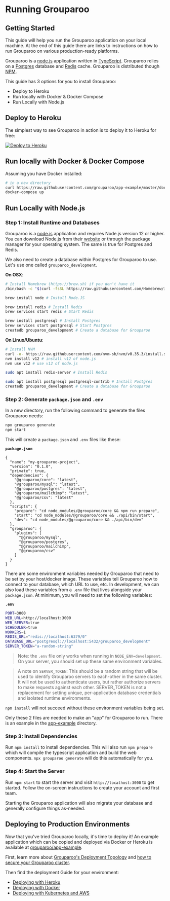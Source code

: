 # Running Grouparoo

## Getting Started

This guide will help you run the Grouparoo application on your local machine. At the end of this guide there are links to instructions on how to run Grouparoo on various production-ready platforms.

Grouparoo is a [node.js](https://nodejs.org/) application written in [TypeScript](https://www.typescriptlang.org/). Grouparoo relies on a [Postgres](https://www.postgresql.org) database and [Redis](https://redis.io) cache. Grouparoo is distributed though [NPM](https://www.npmjs.com).

This guide has 3 options for you to install Grouparoo:

- Deploy to Heroku
- Run locally with Docker & Docker Compose
- Run Locally with Node.js

## Deploy to Heroku

The simplest way to see Grouparoo in action is to deploy it to Heroku for free:

[![Deploy to Heroku](https://www.herokucdn.com/deploy/button.svg)](https://heroku.com/deploy?template=https://github.com/grouparoo/app-example)

## Run locally with Docker & Docker Compose

Assuming you have Docker installed:

```bash
# in a new directory
curl https://raw.githubusercontent.com/grouparoo/app-example/master/docker-compose.published.yml --output docker-compose.yml
docker-compose up
```

## Run Locally with Node.js

### Step 1: Install Runtime and Databases

Grouparoo is a [node.js](https://nodejs.org/) application and requires Node.js version 12 or higher. You can download Node.js from their [website](https://nodejs.org/) or through the package manager for your operating system. The same is true for Postgres and Redis.

We also need to create a database within Postgres for Grouparoo to use. Let's use one called `grouparoo_development`.

**On OSX**:

```bash
# Install Homebrew (https://brew.sh) if you don't have it
/bin/bash -c "$(curl -fsSL https://raw.githubusercontent.com/Homebrew/install/master/install.sh)"

brew install node # Install Node.JS

brew install redis # Install Redis
brew services start redis # Start Redis

brew install postgresql # Install Postgres
brew services start postgresql # Start Postgres
createdb grouparoo_development # Create a database for Grouparoo
```

**On Linux/Ubuntu**:

```bash
# Install NVM
curl -o- https://raw.githubusercontent.com/nvm-sh/nvm/v0.35.3/install.sh | bash
nvm install v12 # install v12 of node.js
nvm use v12 # use v12 of node.js

sudo apt install redis-server # Install Redis

sudo apt install postgresql postgresql-contrib # Install Postgres
createdb grouparoo_development # Create a database for Grouparoo

```

### Step 2: Generate `package.json` and `.env`

In a new directory, run the following command to generate the files Grouparoo needs:

```bash
npx grouparoo generate
npm start
```

This will create a `package.json` and `.env` files like these:

**`package.json`**

```json:readme_deploy
{
  "name": "my-grouparoo-project",
  "version": "0.1.0",
  "private": true,
  "dependencies": {
    "@grouparoo/core": "latest",
    "@grouparoo/mysql": "latest",
    "@grouparoo/postgres": "latest",
    "@grouparoo/mailchimp": "latest",
    "@grouparoo/csv": "latest"
  },
  "scripts": {
    "prepare": "cd node_modules/@grouparoo/core && npm run prepare",
    "start": "cd node_modules/@grouparoo/core && ./api/bin/start",
    "dev": "cd node_modules/@grouparoo/core && ./api/bin/dev"
  },
  "grouparoo": {
    "plugins": [
      "@grouparoo/mysql",
      "@grouparoo/postgres",
      "@grouparoo/mailchimp",
      "@grouparoo/csv"
    ]
  }
}
```

There are some environment variables needed by Grouparoo that need to be set by your host/docker image. These variables tell Grouparoo how to connect to your database, which URL to use, etc. In development, we can also load these variables from a `.env` file that lives alongside your `package.json`. At minimum, you will need to set the following variables:

**`.env`**

```bash
PORT=3000
WEB_URL=http://localhost:3000
WEB_SERVER=true
SCHEDULER=true
WORKERS=1
REDIS_URL="redis://localhost:6379/0"
DATABASE_URL="postgresql://localhost:5432/grouparoo_development"
SERVER_TOKEN="a-random-string"
```

> Note: the `.env` file only works when running in `NODE_ENV=development`. On your server, you should set up these same environment variables.

> A note on `SERVER_TOKEN`: This should be a random string that will be used to identify Grouparoo servers to each-other in the same cluster. It will not be used to authenticate users, but rather authorize servers to make requests against each other. SERVER_TOKEN is not a replacement for setting unique, per-application database credentials and isolated runtime environments.

`npm install` will not succeed without these environment variables being set.

Only these 2 files are needed to make an "app" for Grouparoo to run. There is an example in the [app-example](https://github.com/grouparoo/app-example/blob/master/package.json) directory.

### Step 3: Install Dependencies

Run `npm install` to install dependencies. This will also run `npm prepare` which will compile the typescript application and build the web components. `npx grouparoo generate` will do this automatically for you.

### Step 4: Start the Server

Run `npm start` to start the server and visit `http://localhost:3000` to get started. Follow the on-screen instructions to create your account and first team.

Starting the Grouparoo application will also migrate your database and generally configure things as-needed.

## Deploying to Production Environments

Now that you've tried Grouparoo locally, it's time to deploy it! An example application which can be copied and deployed via Docker or Heroku is available at [grouparoo/app-example](https://github.com/grouparoo/app-example).

First, learn more about [Grouparoo's Deployment Topology](https://github.com/grouparoo/grouparoo/blob/master/documents/deployment/topology.md) and [how to secure your Grouparoo cluster](https://github.com/grouparoo/grouparoo/blob/master/documents/deployment/security.md).

Then find the deployment Guide for your environment:

- [Deploying with Heroku](https://github.com/grouparoo/grouparoo/blob/master/documents/deployment/heroku.md)
- [Deploying with Docker](https://github.com/grouparoo/grouparoo/blob/master/documents/deployment/docker.md)
- [Deploying with Kubernetes and AWS](https://github.com/grouparoo/grouparoo/blob/master/documents/deployment/aws-and-k8s.md)
